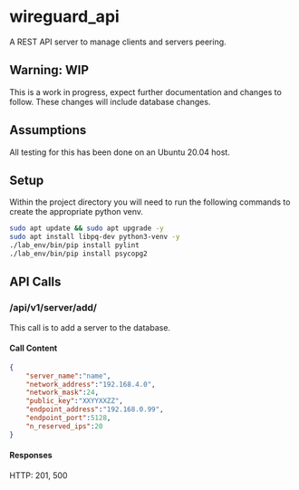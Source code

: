 # wireguard_api
A REST API server to manage clients and servers peering.
## Warning: WIP
This is a work in progress, expect further documentation and changes to follow. These changes will include database changes.

## Assumptions
All testing for this has been done on an Ubuntu 20.04 host.

## Setup
Within the project directory you will need to run the following commands to create the appropriate python venv.
```bash
sudo apt update && sudo apt upgrade -y
sudo apt install libpq-dev python3-venv -y 
./lab_env/bin/pip install pylint
./lab_env/bin/pip install psycopg2
```

## API Calls

### /api/v1/server/add/
This call is to add a server to the database.

#### Call Content
```json
{
    "server_name":"name",
    "network_address":"192.168.4.0",
    "network_mask":24,
    "public_key":"XXYYXXZZ",
    "endpoint_address":"192.168.0.99",
    "endpoint_port":5128,
    "n_reserved_ips":20
}
```
#### Responses
HTTP: 201, 500


